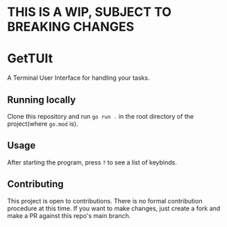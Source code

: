 # **THIS IS A WIP, SUBJECT TO BREAKING CHANGES**
# GetTUIt

A Terminal User Interface for handling your tasks.

## Running locally
Clone this repository and run `go run .` in the root directory of the project(where `go.mod` is).


## Usage
After starting the program, press `?` to see a list of keybinds.

## Contributing
This project is open to contributions. There is no formal contribution procedure at 
this time. If you want to make changes, just create a fork and make a PR against this 
repo's main branch.
